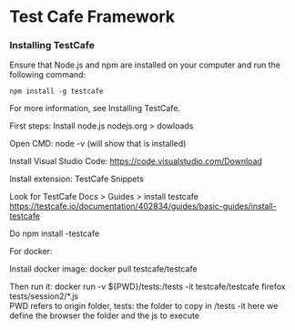 # Test Cafe Framework

### Installing **TestCafe**
Ensure that Node.js and npm are installed on your computer and run the following command:

`npm install -g testcafe`

For more information, see Installing TestCafe.</p>


First steps:
Install node.js
nodejs.org > dowloads

Open CMD:
node -v (will show that is installed)


Install Visual Studio Code:
https://code.visualstudio.com/Download

Install extension:
TestCafe Snippets

Look for TestCafe Docs > Guides > install testcafe
https://testcafe.io/documentation/402834/guides/basic-guides/install-testcafe

Do
npm install -testcafe

For docker:

Install docker image: docker pull testcafe/testcafe

Then run it:
docker run -v ${PWD}/tests:/tests -it testcafe/testcafe firefox tests/session2/*.js   
PWD refers to origin folder, tests: the folder to copy in /tests -it here we define the browser the folder and the js to execute
